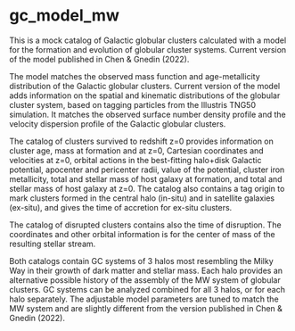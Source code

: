 # gc_model_mw

This is a mock catalog of Galactic globular clusters calculated with a model for the formation and evolution of globular cluster systems. Current version of the model published in Chen & Gnedin (2022).

The model matches the observed mass function and age-metallicity distribution of the Galactic globular clusters. Current version of the model adds information on the spatial and kinematic distributions of the globular cluster system, based on tagging particles from the Illustris TNG50 simulation. It matches the observed surface number density profile and the velocity dispersion profile of the Galactic globular clusters.

The catalog of clusters survived to redshift z=0 provides information on cluster age, mass at formation and at z=0, Cartesian coordinates and velocities at z=0, orbital actions in the best-fitting halo+disk Galactic potential, apocenter and pericenter radii, value of the potential, cluster iron metallicity, total and stellar mass of host galaxy at formation, and total and stellar mass of host galaxy at z=0. The catalog also contains a tag origin to mark clusters formed in the central halo (in-situ) and in satellite galaxies (ex-situ), and gives the time of accretion for ex-situ clusters.

The catalog of disrupted clusters contains also the time of disruption. The coordinates and other orbital information is for the center of mass of the resulting stellar stream.

Both catalogs contain GC systems of 3 halos most resembling the Milky Way in their growth of dark matter and stellar mass. Each halo provides an alternative possible history of the assembly of the MW system of globular clusters. GC systems can be analyzed combined for all 3 halos, or for each halo separately. The adjustable model parameters are tuned to match the MW system and are slightly different from the version published in Chen & Gnedin (2022).
